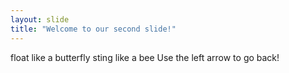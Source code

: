 ```yaml
---
layout: slide
title: "Welcome to our second slide!"
---
```

float like a butterfly sting like a bee
Use the left arrow to go back!
